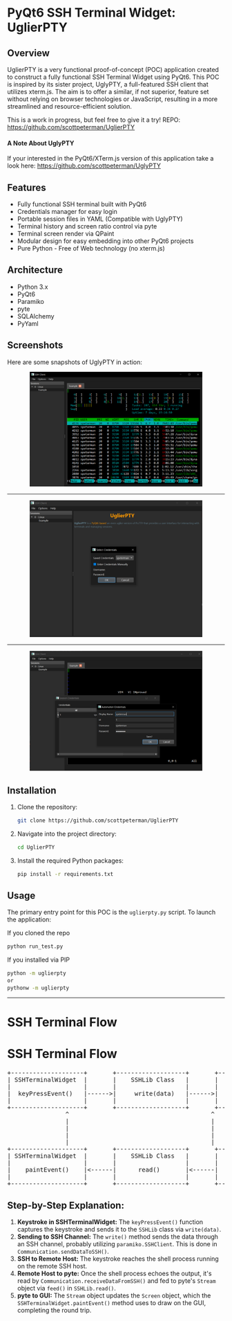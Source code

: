 # PyQt6 SSH Terminal Widget: UglierPTY

## Overview

UglierPTY is a very functional proof-of-concept (POC) application created to construct a fully functional SSH Terminal Widget using PyQt6. This POC is inspired by its sister project, UglyPTY, a full-featured SSH client that utilizes xterm.js. The aim is to offer a similar, if not superior, feature set without relying on browser technologies or JavaScript, resulting in a more streamlined and resource-efficient solution.

This is a work in progress, but feel free to give it a try!
REPO: https://github.com/scottpeterman/UglierPTY

#### A Note About UglyPTY

If your interested in the PyQt6/XTerm.js version of this application take a look here: https://github.com/scottpeterman/UglyPTY

## Features

- Fully functional SSH terminal built with PyQt6
- Credentials manager for easy login
- Portable session files in YAML (Compatible with UglyPTY)
- Terminal history and screen ratio control via pyte
- Terminal screen render via QPaint
- Modular design for easy embedding into other PyQt6 projects
- Pure Python - Free of Web technology (no xterm.js)

## Architecture


- Python 3.x
- PyQt6
- Paramiko
- pyte
- SQLAlchemy
- PyYaml

## Screenshots

Here are some snapshots of UglyPTY in action:

<div align="center">
  <img src="https://github.com/scottpeterman/UglierPTY/raw/main/screen_shots/htop.png" alt="screen" width="400px">
  <hr><img src="https://github.com/scottpeterman/UglierPTY/raw/main/screen_shots/login.png" alt="screen" width="400px">
  <hr><img src="https://github.com/scottpeterman/UglierPTY/raw/main/screen_shots/creds.png" alt="screen" width="400px">
</div>

## Installation

1. Clone the repository:

    ```bash
    git clone https://github.com/scottpeterman/UglierPTY
    ```

2. Navigate into the project directory:

    ```bash
    cd UglierPTY
    ```

3. Install the required Python packages:

    ```bash
    pip install -r requirements.txt
    ```

## Usage

The primary entry point for this POC is the `uglierpty.py` script. To launch the application:

If you cloned the repo
```bash
python run_test.py
```

If you installed via PIP
```bash
python -m uglierpty
or 
pythonw -m uglierpty
```


---
# SSH Terminal Flow

<!DOCTYPE html>
<html>
<head>
  <title>SSH Terminal Flow</title>
</head>
<body>

<h1>SSH Terminal Flow</h1>

<pre>
+--------------------+       +-------------------+       +-------------------+       +------------+       +------------------+
| SSHTerminalWidget  |       |    SSHLib Class   |       |  Communication    |       |    pyte    |       | Remote SSH Host  |
|                    |       |                   |       |                   |       |            |       |                  |
|  keyPressEvent()   |------>|     write(data)   |------>|   sendDataToSSH() |------>|            |------>|   Shell Process  |
|                    |       |                   |       |                   |       |            |       |                  |
+--------------------+       +-------------------+       +-------------------+       +------------+       +------------------+
                ^                                       ^                          ^                           ^                     
                |                                       |                          |                           |                             
                |                                       |                          |                           |
                |                                       |                          |                           |
                |                                       |                          |                           |      
+--------------------+       +-------------------+       +-------------------+       +------------+       +------------------+
| SSHTerminalWidget  |       |    SSHLib Class   |       |  Communication    |       |    pyte    |       | Remote SSH Host  |
|                    |       |                   |       |                   |       |            |       |                  |
|    paintEvent()    |&lt;------|      read()       |&lt;------|  receiveDataFromSSH() |&lt;------|   feed()   |&lt;------|   Shell Process  |
|                    |       |                   |       |                   |       | stream.attach(screen) |       |                  |
+--------------------+       +-------------------+       +-------------------+       +------------+       +------------------+
</pre>

<h2>Step-by-Step Explanation:</h2>

<ol>
  <li><strong>Keystroke in SSHTerminalWidget:</strong> The <code>keyPressEvent()</code> function captures the keystroke and sends it to the <code>SSHLib</code> class via <code>write(data)</code>.</li>
  <li><strong>Sending to SSH Channel:</strong> The <code>write()</code> method sends the data through an SSH channel, probably utilizing <code>paramiko.SSHClient</code>. This is done in <code>Communication.sendDataToSSH()</code>.</li>
  <li><strong>SSH to Remote Host:</strong> The keystroke reaches the shell process running on the remote SSH host.</li>
  <li><strong>Remote Host to pyte:</strong> Once the shell process echoes the output, it's read by <code>Communication.receiveDataFromSSH()</code> and fed to pyte's <code>Stream</code> object via <code>feed()</code> in <code>SSHLib.read()</code>.</li>
  <li><strong>pyte to GUI:</strong> The <code>Stream</code> object updates the <code>Screen</code> object, which the <code>SSHTerminalWidget.paintEvent()</code> method uses to draw on the GUI, completing the round trip.</li>
</ol>

</body>
</html>
